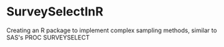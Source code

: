 # SurveySelectInR
Creating an R package to implement complex sampling methods, similar to SAS's PROC SURVEYSELECT
